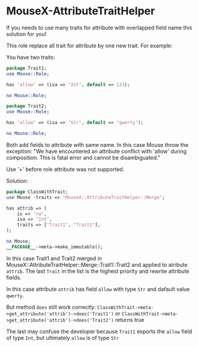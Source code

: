 # MouseX-AttributeTraitHelper

If you needs to use many traits for attribute with overlapped field name this solution for you!

This role replace all trait for attribute by one new trait. For example:

You have two traits:

```perl
package Trait1;
use Mouse::Role;

has 'allow' => (isa => 'Int', default => 123);

no Mouse::Role;

package Trait2;
use Mouse::Role;

has 'allow' => (isa => 'Str', default => 'qwerty');

no Mouse::Role;
```

Both add fields to attribute with same name. In this case Mouse throw the exception:
 "We have encountered an attribute conflict with 'allow' during composition. This is fatal error and cannot be disambiguated."

Use '+' before role attribute was not supported.

Solution:

```perl
package ClassWithTrait;
use Mouse -traits => 'MouseX::AttributeTraitHelper::Merge';

has attrib => (
    is => 'rw',
    isa => 'Int',
    traits => ['Trait1', 'Trait2'],
);

no Mouse;
__PACKAGE__->meta->make_immutable();
```

In this case Trait1 and Trait2 merged in MouseX::AttributeTraitHelper::Merge::Trait1::Trait2 and applied to atribute `attrib`.
The last `Trait` in the list is the highest priority and rewrite attribute fields.

In this case attribute `attrib` has field `allow` with type `Str` and dafault value `qwerty`.

But method `does` still work correctly:
`ClassWithTrait->meta->get_attribute('attrib')->does('Trait1')` or `ClassWithTrait->meta->get_attribute('attrib')->does('Trait2')` returns true

The last may confuse the developer because `Trait1` exports the `allow` field of type `Int`, but ultimately `allow` is of type `Str`

